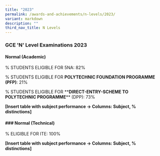 ```yaml
---
title: "2023"
permalink: /awards-and-achievements/n-levels/2023/
variant: markdown
description: ""
third_nav_title: N Levels
---
```

<h3><strong>GCE 'N' Level Examinations 2023</strong></h3><h4><strong>Normal (Academic)</strong></h4><p>% STUDENTS ELIGIBLE FOR 5NA: 82%</p><p>% STUDENTS ELIGIBLE FOR <strong>POLYTECHNIC FOUNDATION PROGRAMME (PFP)</strong>: 21%</p><p>% STUDENTS ELIGIBLE FOR **<strong>DIRECT-ENTRY-SCHEME TO POLYTECHNIC PROGRAMME</strong>** (DPP): 73%</p><p><strong>[Insert table with subject performance -&gt; Columns: Subject, % distinctions]</strong></p><p></p><p></p><h4>### <strong>Normal (Technical)</strong></h4><p>% ELIGIBLE FOR ITE: 100%</p><p></p><p><strong>[Insert table with subject performance -&gt; Columns: Subject, % distinctions]</strong></p><p></p>